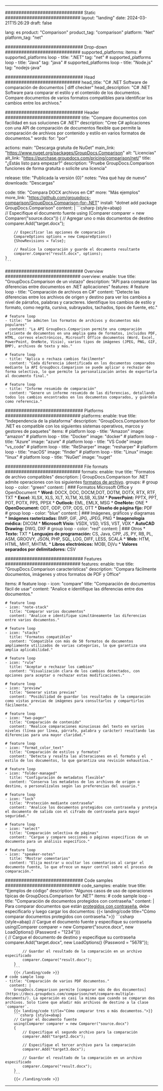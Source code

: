 
---
############################# Static ############################
layout: "landing"
date: 2024-03-21T15:26:29
draft: false

lang: es
product: "Comparison"
product_tag: "comparison"
platform: "Net"
platform_tag: "net"

############################# Drop-down ############################
supported_platforms:
  items:
    # supported_platforms loop
    - title: ".NET"
      tag: "net"
    # supported_platforms loop
    - title: "Java"
      tag: "java"
    # supported_platforms loop
    - title: "Node.js"
      tag: "nodejs-java"

############################# Head ############################
head_title: "C# .NET Software de comparación de documentos | diff checker"
head_description: "C# .NET Software para comparar el estilo y el contenido de los documentos. Compare documentos de varios formatos compatibles para identificar los cambios entre los archivos."

############################# Header ############################
title: "Compare documentos con facilidad en sus soluciones C# .NET"
description: "Cree C# aplicaciones con una API de comparación de documentos flexible que permite la comparación de archivos por contenido y estilo en varios formatos de documentos."
words:
  for: "por"

actions:
  main: "Descarga gratuita de NuGet"
  main_link: "https://www.nuget.org/packages/GroupDocs.Comparison"
  alt: "Licencias"
  alt_link: "https://purchase.groupdocs.com/pricing/comparison/net/"
  title: "¿Estás listo para empezar?"
  description: "Pruebe GroupDocs.Comparison funciones de forma gratuita o solicite una licencia"

release:
  title: "Publicada la versión {0}"
  notes: "Vea qué hay de nuevo"
  downloads: "Descargas"

code:
  title: "Compara DOCX archivos en C#"
  more: "Más ejemplos"
  more_link: "https://github.com/groupdocs-comparison/GroupDocs.Comparison-for-.NET"
  install: "dotnet add package GroupDocs.Comparison"
  content: |
    ```csharp {style=abap}   
    // Especifique el documento fuente
    using (Comparer comparer = new Comparer("source.docx"))
    {
        // Agregar uno o más documentos de destino
        comparer.Add("target.docx");

        // Especificar las opciones de comparación
        CompareOptions options = new CompareOptions() 
        {ShowRevisions = false};

        // Realice la comparación y guarde el documento resultante
        comparer.Compare("result.docx", options);
    }
    ```

############################# Overview ############################
overview:
  enable: true
  title: "GroupDocs.Comparison de un vistazo"
  description: "API para comparar las diferencias entre documentos en .NET aplicaciones"
  features:
    # feature loop
    - title: "Comparación de archivos en C#"
      content: "Detecte las diferencias entre los archivos de origen y destino para ver los cambios a nivel de párrafos, palabras y caracteres. Identifique los cambios de estilo y formato, como negrita, cursiva, subrayados, tachados, tipos de fuente, etc."

    # feature loop
    - title: "Se admiten los formatos de archivos y documentos más populares"
      content: "La API GroupDocs.Comparison permite una comparación eficiente de documentos en una amplia gama de formatos, incluidos PDF, HTML, correos electrónicos, Microsoft Office documentos (Word, Excel, PowerPoint, OneNote, Visio), varios tipos de imágenes (JPEG, PNG, GIF, BMP), archivos de texto y más."

    # feature loop
    - title: "Aplica o rechaza cambios fácilmente"
      content: "Cada diferencia identificada en los documentos comparados mediante la API GroupDocs.Comparison se puede aplicar o rechazar de forma selectiva, lo que permite la personalización antes de exportarla al documento final."

    # feature loop
    - title: "Informe resumido de comparación"
      content: "Genere un informe resumido de las diferencias, detallando todos los cambios encontrados en los documentos comparados, y guárdelo como referencia."

############################# Platforms ############################
platforms:
  enable: true
  title: "Independencia de la plataforma"
  description: "GroupDocs.Comparison for .NET es compatible con los siguientes sistemas operativos, marcos y gestores de paquetes"
  items:
    # platform loop
    - title: "Amazon"
      image: "amazon"
    # platform loop
    - title: "Docker"
      image: "docker"
    # platform loop
    - title: "Azure"
      image: "azure"
    # platform loop
    - title: "VS Code"
      image: "vs_code"
    # platform loop
    - title: "ReSharper"
      image: "resharper"
    # platform loop
    - title: "macOS"
      image: "finder"
    # platform loop
    - title: "Linux"
      image: "linux"
    # platform loop
    - title: "NuGet"
      image: "nuget"

############################# File formats ############################
formats:
  enable: true
  title: "Formatos de archivo compatibles"
  description: |
    GroupDocs.Comparison for .NET admite operaciones con los siguientes [formatos de archivo](https://docs.groupdocs.com/comparison/net/supported-document-formats/).
  groups:
    # group loop
    - color: "green"
      content: |
        ### Formatos Microsoft Office y OpenDocument
        * **Word:** DOCX, DOC, DOCM,DOT, DOTM, DOTX, RTX, RTF, TXT
        * **Excel:** XLSX, XLS, XLT, XLTM, XLSB, XLSM
        * **PowerPoint:** PPTX, PPT, POT, POTX, PPS, PPSX
        * **Outlook:** EML, EMLX, MSG
        * **OneNote:** ONE
        * **OpenDocument:** ODT, ODP, OTP, ODS, OTT
        * **Diseño de página fijo:** PDF        
    # group loop
    - color: "blue"
      content: |
        ### Imágenes, gráficos y diagramas
        * **Imágenes rasterizadas:** BMP, GIF, JPG, JPEG, PNG
        * **Imagenología médica:** DICOM
        * **Microsoft Visio:** VSDX, VSD, VSS, VST, VDX
        * **AutoCAD Drawing:** DWG, DXF
      # group loop
    - color: "red"
      content: |
        ### Otros
        * **Texto:** TXT
        * **Lenguajes de programación:** CS, Java, CPP, JS, PY, RB, PL, ASM, GROOVY, JSON, PHP, SQL, LOG, DIFF, LESS, SCALA
        * **Web:** HTM, HTML, MHT, MHTML
        * **Libros electrónicos:** MOBI, DjVu
        * **Valores separados por delimitadores:** CSV

############################# Features ############################
features:
  enable: true
  title: "GroupDocs.Comparison características"
  description: "Compara fácilmente documentos, imágenes y otros formatos de PDF y Office"

  items:
    # feature loop
    - icon: "compare"
      title: "Comparación de documentos fácil de usar"
      content: "Analice e identifique las diferencias entre dos documentos."

    # feature loop
    - icon: "note-stack"
      title: "Comparar varios documentos"
      content: "Analice e identifique simultáneamente las diferencias entre varios documentos."

    # feature loop
    - icon: "stacks"
      title: "Formatos compatibles"
      content: "Compatible con más de 50 formatos de documentos ampliamente utilizados de varias categorías, lo que garantiza una amplia aplicabilidad."

    # feature loop
    - icon: "rule"
      title: "Aceptar o rechazar los cambios"
      content: "Visualización clara de los cambios detectados, con opciones para aceptar o rechazar estas modificaciones."

    # feature loop
    - icon: "preview"
      title: "Generar vistas previas"
      content: "Posibilidad de guardar los resultados de la comparación como vistas previas de imágenes para consultarlos y compartirlos fácilmente."

    # feature loop
    - icon: "two-pager"
      title: "Comparación de contenido"
      content: "Realice comparaciones minuciosas del texto en varios niveles (línea por línea, párrafo, palabra y carácter) resaltando las diferencias para una mayor claridad."

    # feature loop
    - icon: "format_color_text"
      title: "Comparación de estilos y formatos"
      content: "Detecta y resalta las alteraciones en el formato y el estilo de los documentos, lo que garantiza una revisión exhaustiva."

    # feature loop
    - icon: "folder-managed"
      title: "Configuración de metadatos flexible"
      content: "Conserva los metadatos de los archivos de origen o destino, o personalízalos según las preferencias del usuario."

    # feature loop
    - icon: "lock"
      title: "Protección mediante contraseña"
      content: "Analice los documentos protegidos con contraseña y proteja el documento de salida con el cifrado de contraseña para mayor seguridad."

    # feature loop
    - icon: "select"
      title: "Comparación selectiva de páginas"
      content: "Cargue y compare secciones o páginas específicas de un documento para un análisis específico."

    # feature loop
    - icon: "speaker-notes"
      title: "Mostrar comentarios"
      content: "Elija mostrar u ocultar los comentarios al cargar el documento fuente, lo que ofrece un mayor control sobre el proceso de comparación."

############################# Code samples ############################
code_samples:
  enable: true
  title: "Ejemplos de código"
  description: "Algunos casos de uso de operaciones típicas de GroupDocs.Comparison for .NET"
  items:
    # code sample loop
    - title: "Comparación de documentos protegidos con contraseña."
      content: |
        Para comparar documentos que están [protegidos con contraseña](https://docs.groupdocs.com/comparison/net/load-password-protected-documents/), debe especificarlo y luego cargar los documentos:
        {{< landing/code title="Cómo comparar documentos protegidos con contraseña.">}}
        ```csharp {style=abap}
        // Cargue el documento fuente y especifique su contraseña
        using(Comparer comparer = new Comparer("source.docx", new LoadOptions() {Password = "1234"}))  
        {
            // Cargue el documento de destino y especifique su contraseña
            comparer.Add("target.docx", new LoadOptions() {Password = "5678"});

            // Guardar el resultado de la comparación en un archivo especificado
            comparer.Compare("result.docx");
        }
        ```
        {{< /landing/code >}}
    # code sample loop
    - title: "Comparación de varios PDF documentos."
      content: |
        GroupDocs.Comparison permite [comparar más de dos documentos](https://docs.groupdocs.com/comparison/net/compare-multiple-documents/). La operación es casi la misma que cuando se comparan dos archivos. Solo tiene que añadir más archivos de destino a la clase `comparer`.
        {{< landing/code title="Cómo comparar tres o más documentos.">}}
        ```csharp {style=abap}   
        // Cargar el documento fuente
        using(Comparer comparer = new Comparer("source.docx") 
        {
            // Especifique el segundo archivo para la comparación
            comparer.Add("target2.docx");
            
            // Especifique el tercer archivo para la comparación
            comparer.Add("target3.docx");
            
            // Guardar el resultado de la comparación en un archivo especificado
            comparer.Compare("result.docx");
        }
        ```
        {{< /landing/code >}}

---

